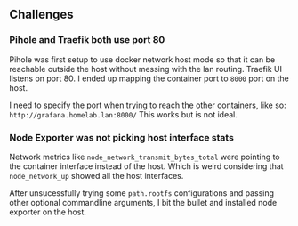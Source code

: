 ## Challenges

### Pihole and Traefik both use port 80

Pihole was first setup to use docker network host mode so that it can be reachable outside the host without messing with the lan routing. 
Traefik UI listens on port 80. I ended up mapping the container port to `8000` port on the host.

I need to specify the port when trying to reach the other containers, like so: `http://grafana.homelab.lan:8000/`
This works but is not ideal.


### Node Exporter was not picking host interface stats

Network metrics like `node_network_transmit_bytes_total` were pointing to the container interface instead of the host.
Which is weird considering that `node_network_up` showed all the host interfaces.

After unsucessfully trying some `path.rootfs` configurations and passing other optional commandline arguments, I bit the bullet
 and installed node exporter on the host.

